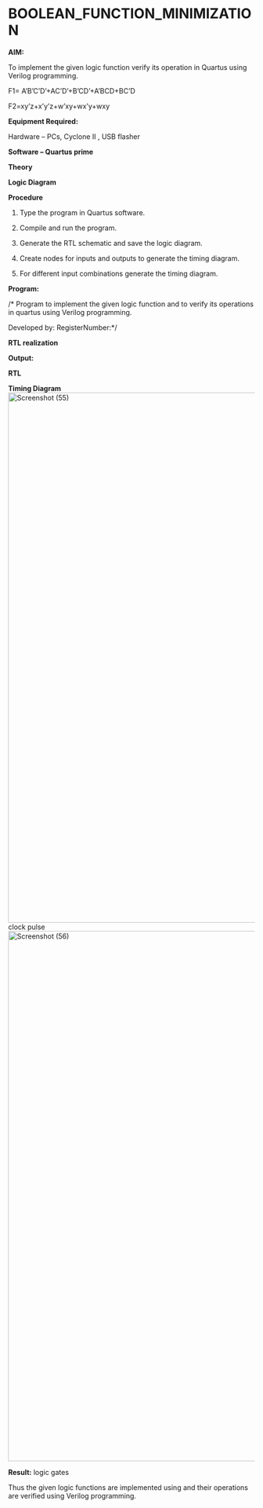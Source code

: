# BOOLEAN_FUNCTION_MINIMIZATION

**AIM:**

To implement the given logic function verify its operation in Quartus using Verilog programming.

F1= A’B’C’D’+AC’D’+B’CD’+A’BCD+BC’D 

F2=xy’z+x’y’z+w’xy+wx’y+wxy

**Equipment Required:**

Hardware – PCs, Cyclone II , USB flasher

**Software – Quartus prime**

**Theory**

**Logic Diagram**

**Procedure**

1.	Type the program in Quartus software.

2.	Compile and run the program.

3.	Generate the RTL schematic and save the logic diagram.

4.	Create nodes for inputs and outputs to generate the timing diagram.

5.	For different input combinations generate the timing diagram.


**Program:**

/* Program to implement the given logic function and to verify its operations in quartus using Verilog programming. 

Developed by: RegisterNumber:*/


**RTL realization**

**Output:**

**RTL**

**Timing Diagram**
<img width="1920" height="1080" alt="Screenshot (55)" src="https://github.com/user-attachments/assets/693e9255-86bf-4af3-ac5b-09e3d6f5e068" />
clock pulse
<img width="1920" height="1080" alt="Screenshot (56)" src="https://github.com/user-attachments/assets/88b6ff3d-bebb-4afc-9c69-223aa43f35a4" />

**Result:**
logic gates

Thus the given logic functions are implemented using and their operations are verified using Verilog programming.

